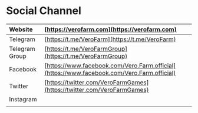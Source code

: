# Social Channel

| Website | [https://verofarm.com](https://verofarm.com) |
| :--- | :--- |
| Telegram | [https://t.me/VeroFarm](https://t.me/VeroFarm) |
| Telegram Group | [https://t.me/VeroFarmGroup](https://t.me/VeroFarmGroup) |
| Facebook | [https://www.facebook.com/Vero.Farm.official](https://www.facebook.com/Vero.Farm.official) |
| Twitter | [https://twitter.com/VeroFarmGames](https://twitter.com/VeroFarmGames) |
| Instagram |  |
|  |  |

